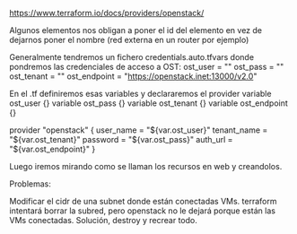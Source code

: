https://www.terraform.io/docs/providers/openstack/

Algunos elementos nos obligan a poner el id del elemento en vez de dejarnos poner el nombre (red externa en un router por ejemplo)


Generalmente tendremos un fichero credentials.auto.tfvars donde pondremos las credenciales de acceso a OST:
ost_user = ""
ost_pass = ""
ost_tenant = ""
ost_endpoint = "https://openstack.inet:13000/v2.0"

En el .tf definiremos esas variables y declararemos el provider
variable ost_user {}
variable ost_pass {}
variable ost_tenant {}
variable ost_endpoint {}

provider "openstack" {
  user_name   = "${var.ost_user}"
  tenant_name = "${var.ost_tenant}"
  password    = "${var.ost_pass}"
  auth_url    = "${var.ost_endpoint}"
}


Luego iremos mirando como se llaman los recursos en web y creandolos.


Problemas:

Modificar el cidr de una subnet donde están conectadas VMs.
terraform intentará borrar la subred, pero openstack no le dejará porque están las VMs conectadas.
Solución, destroy y recrear todo.
